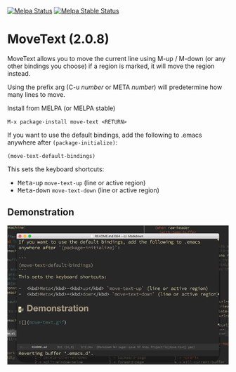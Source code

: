 [![Melpa Status](http://melpa.milkbox.net/packages/move-text-badge.svg)](http://melpa.milkbox.net/#/move-text)
[![Melpa Stable Status](http://melpa-stable.milkbox.net/packages/move-text-badge.svg)](http://melpa-stable.milkbox.net/#/move-text)

# MoveText (2.0.8)

MoveText 
allows you to move the current line using M-up / M-down (or any other bindings you choose)
if a region is marked, it will move the region instead.

Using the prefix arg (C-u *number* or META *number*) will predetermine how many lines to move.

Install from MELPA (or MELPA stable)

```
M-x package-install move-text <RETURN>
```

If you want to use the default bindings, add the following to .emacs
anywhere after `(package-initialize)`:

```
(move-text-default-bindings)
```
This sets the keyboard shortcuts:

-  <kbd>Meta</kbd>-<kbd>up</kbd> `move-text-up` (line or active region)
-  <kbd>Meta</kbd>-<kbd>down</kbd> `move-text-down` (line or active region)

## Demonstration

![](move-text.gif)

